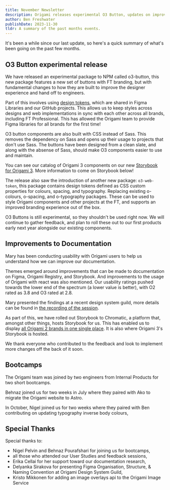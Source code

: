 ```yaml
---
title: November Newsletter
description: Origami releases experimental O3 Button, updates on improvements to documentation and bootcamps.
author: Ben Freshwater
publishDate: 2023-11-30
tldr: A summary of the past months events.
---
```


It's been a while since our last update, so here's a quick summary of what's been going on the past few months.

## O3 Button experimental release

We have released an experimental package to NPM called o3-button, this new package features a new set of buttons with FT branding, but with fundamental changes to how they are built to improve the designer experience and hand off to engineers.

Part of this involves using [design tokens](https://spectrum.adobe.com/page/design-tokens/), which are shared in Figma Libraries and our GitHub projects. This allows us to keep styles across designs and web implementations in sync with each other across all brands, including FT Professional. This has allowed the Origami team to provide Figma libraries for all brands for the first time!

O3 button components are also built with CSS instead of Sass. This removes the dependency on Sass and opens up their usage to projects that don't use Sass. The buttons have been designed from a clean slate, and along with the absense of Sass, should make O3 components easier to use and maintain.

You can see our catalog of Origami 3 components on our new [Storybook for Origami 3](https://main--64faf6b1815b6c0106f82e74.chromatic.com/). More information to come on Storybook below!

The release also saw the introduction of another new package: `o3-web-token`, this package contains design tokens defined as CSS custom properties for colours, spacing, and typography. Replacing existing o-colours, o-spacing, and o-typography packages. These can be used to style Origami components and other projects at the FT, and supports an improved branding experience out of the box.

O3 Buttons is still experimental, so they shouldn't be used right now. We will continue to gather feedback, and plan to roll these out to our first products early next year alongside our existing components.

## Improvements to Documentation

Mary has been conducting usability with Origami users to help us understand how we can improve our documentation.

Themes emerged around improvements that can be made to documentation on Figma, Origami Registry, and Storybook. And improvements to the usage of Origami with react was also mentioned. Our usability ratings pushed towards the lower end of the spectrum (a lower value is better), with O2 rated as 3.8 and O3 rated at 2.8.

Mary presented the findings at a recent design system guild, more details can be found in [the recording of the session](https://docs.google.com/document/d/1aKhbRfMnCthZ-6D5eT82lpMmBeCcywNl9HzQakBf6lU/edit#heading=h.c69urzbzbwic).

As part of this, we have rolled out Storybook to Chromatic, a platform that, amongst other things, hosts Storybook for us. This has enabled us to display [all Origami 2 brands in one single place](https://main--655f72ec522e424302dc6201.chromatic.com/?path=/docs/origami-2--docs). It is also where Origami 3's Storybook is hosted.

We thank everyone who contributed to the feedback and look to implement more changes off the back of it soon.

## Bootcamps

The Origami team was joined by two engineers from Internal Products for two short bootcamps.

Behnaz joined us for two weeks in July where they paired with Ako to migrate the Origami website to Astro.

In October, Nigel joined us for two weeks where they paired with Ben contributing on updating typography inverse body colours,

## Special Thanks

Special thanks to:
* Nigel Pelvin and Behnaz Pourafshari for joining us for bootcamps,
* all those who attended our User Studies and feedback sessions,
* Erika Cellai for her support toward our documentation research,
* Delyanka Sirakova for presenting Figma Organisation, Structure, & Naming Convention at Origami Design System Guild,
* Kristo Mikkonen for adding an image overlays api to the Origami Image Service
